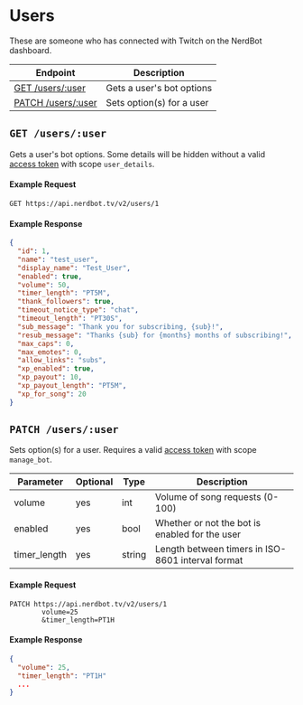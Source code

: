 # Users

These are someone who has connected with Twitch on the NerdBot dashboard.

|Endpoint|Description|
|---|---|
|[GET /users/:user](#get-usersuser)|Gets a user's bot options|
|[PATCH /users/:user](#patch-usersuser)|Sets option(s) for a user|

## `GET /users/:user`
Gets a user's bot options. Some details will be hidden without a valid [access token](../authentication.md) with scope `user_details`.

#### Example Request
    GET https://api.nerdbot.tv/v2/users/1
#### Example Response
```JSON
{
  "id": 1,
  "name": "test_user",
  "display_name": "Test_User",
  "enabled": true,
  "volume": 50,
  "timer_length": "PT5M",
  "thank_followers": true,
  "timeout_notice_type": "chat",
  "timeout_length": "PT30S",
  "sub_message": "Thank you for subscribing, {sub}!",
  "resub_message": "Thanks {sub} for {months} months of subscribing!",
  "max_caps": 0,
  "max_emotes": 0,
  "allow_links": "subs",
  "xp_enabled": true,
  "xp_payout": 10,
  "xp_payout_length": "PT5M",
  "xp_for_song": 20
}
```
## `PATCH /users/:user`
Sets option(s) for a user. Requires a valid [access token](../authentication.md) with scope `manage_bot`.

|Parameter|Optional|Type|Description|
|---|---|---|---|
|volume|yes|int|Volume of song requests (0-100)|
|enabled|yes|bool|Whether or not the bot is enabled for the user|
|timer_length|yes|string|Length between timers in ISO-8601 interval format|

#### Example Request
    PATCH https://api.nerdbot.tv/v2/users/1
            volume=25
            &timer_length=PT1H
#### Example Response
```JSON
{
  "volume": 25,
  "timer_length": "PT1H"
  ...
}
```
